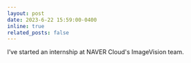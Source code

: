 ```yaml
---
layout: post
date: 2023-6-22 15:59:00-0400
inline: true
related_posts: false
---
```


I’ve started an internship at NAVER Cloud's ImageVision team.
